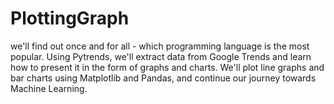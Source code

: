 # PlottingGraph

we'll find out once and for all - which programming language is the most popular. Using Pytrends, we'll extract data from Google Trends and learn how to present it in the form of graphs and charts.
We'll plot line graphs and bar charts using Matplotlib and Pandas, and continue our journey towards Machine Learning.
